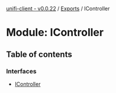 [unifi-client - v0.0.22](../README.md) / [Exports](../modules.md) / IController

# Module: IController

## Table of contents

### Interfaces

- [IController](../interfaces/icontroller.icontroller-1.md)
